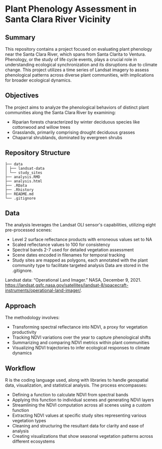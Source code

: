 # Plant Phenology Assessment in Santa Clara River Vicinity

## Summary
This repository contains a project focused on evaluating plant phenology near the Santa Clara River, which spans from Santa Clarita to Ventura. Phenology, or the study of life cycle events, plays a crucial role in understanding ecological synchronization and its disruptions due to climate change. This project utilizes a time series of Landsat imagery to assess phenological patterns across diverse plant communities, with implications for broader ecological dynamics.

## Objectives
The project aims to analyze the phenological behaviors of distinct plant communities along the Santa Clara River by examining:
- Riparian forests characterized by winter deciduous species like cottonwood and willow trees
- Grasslands, primarily comprising drought deciduous grasses
- Chaparral shrublands, dominated by evergreen shrubs

## Repository Structure
```
├── data 
│ ├── landsat-data 
│ └── study_sites
├── analysis.RMD
├── analysis.html
├── .RData
├── .Rhistory
├── README.md 
└── .gitignore
```


  
## Data 
The analysis leverages the Landsat OLI sensor's capabilities, utilizing eight pre-processed scenes:
- Level 2 surface reflectance products with erroneous values set to NA
- Scaled reflectance values to 100 for consistency
- Spectral bands 2-7 used for detailed vegetation assessment
- Scene dates encoded in filenames for temporal tracking
- Study sites are mapped as polygons, each annotated with the plant community type to facilitate targeted analysis
Data are stored in the .gitignore.

Landsat data: “Operational Land Imager.” NASA, December 9, 2021. https://landsat.gsfc.nasa.gov/satellites/landsat-8/spacecraft-instruments/operational-land-imager/. 

## Approach
The methodology involves:
- Transforming spectral reflectance into NDVI, a proxy for vegetation productivity
- Tracking NDVI variations over the year to capture phenological shifts
- Summarizing and comparing NDVI metrics within plant communities
- Visualizing NDVI trajectories to infer ecological responses to climate dynamics

## Workflow
R is the coding language used, along with libraries to handle geospatial data, visualization, and statistical analysis. The process encompasses:
- Defining a function to calculate NDVI from spectral bands
- Applying this function to individual scenes and generating NDVI layers
- Streamlining the NDVI computation across all scenes using a custom function
- Extracting NDVI values at specific study sites representing various vegetation types
- Cleaning and structuring the resultant data for clarity and ease of analysis
- Creating visualizations that show seasonal vegetation patterns across different ecosystems
